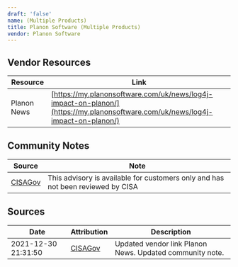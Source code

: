 ```yaml
---
draft: 'false'
name: (Multiple Products)
title: Planon Software (Multiple Products)
vendor: Planon Software
---
```


## Vendor Resources
| Resource | Link |
| --- | --- |
| Planon News | [https://my.planonsoftware.com/uk/news/log4j-impact-on-planon/](https://my.planonsoftware.com/uk/news/log4j-impact-on-planon/) |


## Community Notes
| Source | Note |
| --- | --- |
| [CISAGov](https://raw.githubusercontent.com/cisagov/log4j-affected-db/develop/README.md) | This advisory is available for customers only and has not been reviewed by CISA |

## Sources
| Date | Attribution | Description |
| --- | --- | --- |
| 2021-12-30 21:31:50 | [CISAGov](https://raw.githubusercontent.com/cisagov/log4j-affected-db/develop/README.md) | Updated vendor link Planon News. Updated community note.  |
